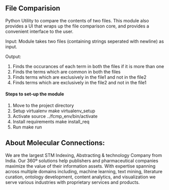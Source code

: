 
## File Comparision

Python Utility to compare the contents of two files. This module also provides a UI that wraps up the file comparison core, and provides a convenient interface to the user. 

Input:
Module takes two files (containing strings seperated with newline) as input.

Output:
1. Finds the occurances of each term in both the files if it is more than one
2. Finds the terms which are common in both the files
3. Finds terms which are exclusively in the file1 and not in the file2
4. Finds terms which are exclusively in the file2 and not in the file1

#### Steps to set-up the module
1. Move to the project directory
2. Setup virtualenv
		make virtualenv_setup
3. Activate
	source ../fcmp_env/bin/activate
4. Install requirements
	make install_req
5. Run 
	make run
	
## About Molecular Connections:
We are the largest STM Indexing, Abstracting & technology Company from India. Our 360º solutions help publishers and pharmaceutical companies maximize the value of their information assets. With expertise spanning across multiple domains including, machine learning, text mining, literature curation, ontology development, content analytics, and visualization we serve various industries with proprietary services and products.
